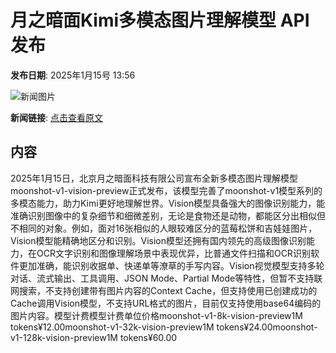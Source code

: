 # 月之暗面Kimi多模态图片理解模型 API 发布

**发布日期**: 2025年1月15号 13:56

![新闻图片](https://upload.chinaz.com/2025/0115/6387254617184862064727287.png)

**新闻链接**: [点击查看原文](https://www.aibase.com/zh/news/14734)

## 内容

2025年1月15日，北京月之暗面科技有限公司宣布全新多模态图片理解模型moonshot-v1-vision-preview正式发布，该模型完善了moonshot-v1模型系列的多模态能力，助力Kimi更好地理解世界。Vision模型具备强大的图像识别能力，能准确识别图像中的复杂细节和细微差别，无论是食物还是动物，都能区分出相似但不相同的对象。例如，面对16张相似的人眼较难区分的蓝莓松饼和吉娃娃图片，Vision模型能精确地区分和识别。Vision模型还拥有国内领先的高级图像识别能力，在OCR文字识别和图像理解场景中表现优异，比普通文件扫描和OCR识别软件更加准确，能识别收据单、快递单等潦草的手写内容。Vision视觉模型支持多轮对话、流式输出、工具调用、JSON Mode、Partial Mode等特性，但暂不支持联网搜索，不支持创建带有图片内容的Context Cache，但支持使用已创建成功的Cache调用Vision模型，不支持URL格式的图片，目前仅支持使用base64编码的图片内容。模型计费模型计费单位价格moonshot-v1-8k-vision-preview1M tokens¥12.00moonshot-v1-32k-vision-preview1M tokens¥24.00moonshot-v1-128k-vision-preview1M tokens¥60.00
